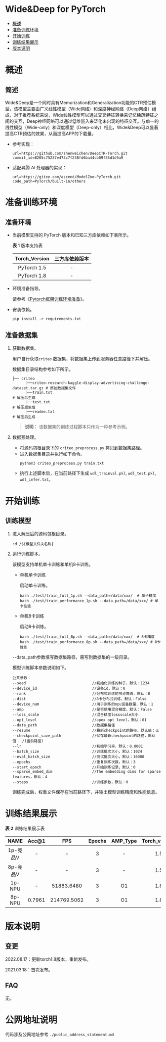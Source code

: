 # Wide&Deep for PyTorch

-   [概述](概述.md)
-   [准备训练环境](准备训练环境.md)
-   [开始训练](开始训练.md)
-   [训练结果展示](训练结果展示.md)
-   [版本说明](版本说明.md)


# 概述

## 简述

Wide&Deep是一个同时具有Memorization和Generalization功能的CTR预估模型，该模型主要由广义线性模型（Wide网络）和深度神经网络（Deep网络）组成，对于推荐系统来说，Wide线性模型可以通过交叉特征转换来记忆稀疏特征之间的交互，Deep神经网络可以通过低维嵌入来泛化未出现的特征交互。与单一的线性模型（Wide-only）和深度模型（Deep-only）相比，Wide&Deep可以显著提高CTR预估的效果，从而提高APP的下载量。

- 参考实现：

  ```
  url=https://github.com/shenweichen/DeepCTR-Torch.git
  commit_id=8265c75237e473c7f238fd6ba44cb09f55d1d9a9
  ```

- 适配昇腾 AI 处理器的实现：

  ```
  url=https://gitee.com/ascend/ModelZoo-PyTorch.git
  code_path=PyTorch/built-in/others
  ``` 

# 准备训练环境

## 准备环境

- 当前模型支持的 PyTorch 版本和已知三方库依赖如下表所示。

  **表 1**  版本支持表

  | Torch_Version      | 三方库依赖版本                                 |
  | :--------: | :----------------------------------------------------------: |
  | PyTorch 1.5 | - |
  | PyTorch 1.8 | - |


- 环境准备指导。

  请参考《[Pytorch框架训练环境准备](https://www.hiascend.com/document/detail/zh/ModelZoo/pytorchframework/ptes)》。
  
- 安装依赖。

  ```
  pip install -r requirements.txt
  ```

## 准备数据集

1. 获取数据集。

   用户自行获取`criteo` 数据集，将数据集上传到服务器任意路径下并解压。

   数据集目录结构参考如下所示。


   ```
   ├── criteo
         ├──criteo-research-kaggle-display-advertising-challenge-dataset.tar.gz # 原始数据集文件                 
         ├──train.txt                                                           # 解压后生成
         ├──test.txt                                                            # 解压后生成
         ├──readme.txt                                                          # 解压后生成       
   ```

   > **说明：** 
   >该数据集的训练过程脚本只作为一种参考示例。

2. 数据预处理。
   - 将源码包根目录下的 `criteo_preprocess.py` 拷贝到数据集路径。
   - 进入数据集目录并执行如下命令。
     ```
     python3 criteo_preprocess.py train.txt
     ```
   - 执行上述脚本后，在当前路径下生成 `wdl_trainval.pkl`, `wdl_test.pkl`, `wdl_infer.txt`。

# 开始训练

## 训练模型

1. 进入解压后的源码包根目录。

   ```
   cd /${模型文件夹名称}
   ```

2. 运行训练脚本。

   该模型支持单机单卡训练和单机8卡训练。

   - 单机单卡训练

     启动单卡训练。

     ```
     bash ./test/train_full_1p.sh --data_path=/data/xxx/  # 单卡精度
     bash ./test/train_performance_1p.sh --data_path=/data/xxx/ # 单卡性能
     ```

   - 单机8卡训练

     启动8卡训练。

     ```
     bash ./test/train_full_8p.sh --data_path=/data/xxx/  # 8卡精度
     bash ./test/train_performance_8p.sh --data_path=/data/xxx/ # 8卡性能   
     ```

   --data_path参数填写数据集路径，需写到数据集的一级目录。

   模型训练脚本参数说明如下。

   ```
   公共参数：
   --seed                              //初始化训练的种子，默认：1234
   --device_id                         //设备id，默认：0  
   --rank                              //分布式训练的节点等级，默认：0
   --dist                              //8卡分布式训练，默认：False
   --device_num                        //用于训练的npu设备数量，默认：1
   --amp                               //是否使用混合精度，默认：False
   --loss_scale                        //混合精度lossscale大小
   --opt_level                         //apex opt level，默认：01
   --data_path                         //数据集路径
   --resume                            //最新checkpoint的路径，默认值：无
   --checkpoint_save_path              //保存最新checkpoint的路径，默认值：./(当前路径)
   --lr                                //初始学习率，默认：0.0001
   --batch_size                        //训练批次大小，默认：1024
   --eval_batch_size                   //测试批次大小，默认：16000
   --epochs                            //重复训练次数，默认：3
   --start_epoch                       //开始训练记录，默认：0
   --sparse_embed_dim                  //The embedding dims for sparse features，默认：4
   --steps                             //训练步数，默认：0

   ```
   
   训练完成后，权重文件保存在当前路径下，并输出模型训练精度和性能信息。

# 训练结果展示

**表 2**  训练结果展示表

| NAME    | Acc@1  | FPS     | Epochs | AMP_Type | Torch_version |
| :-------: | :------: | :------: | :------: | :-------: | :------------: |
| 1p-竞品V| - | - | 3 | - | 1.5 |
| 8p-竞品V| - | - | 3 | - | 1.5 |
| 1p-NPU  | -      | 51883.6480 | 3     | O1       | 1.8           |
| 8p-NPU  | 0.7961 | 214769.5062 | 3     | O1       | 1.8           |


# 版本说明

## 变更

2022.08.17：更新torch1.8版本，重新发布。

2021.03.18：首次发布。

## FAQ

无。

# 公网地址说明

代码涉及公网地址参考 ```./public_address_statement.md```
